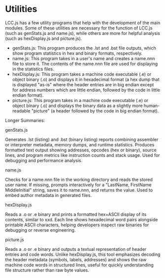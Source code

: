 # Utilities

LCC.js has a few utility programs that help with the development of the main modules. Some of these utilities are necessary for the function of LCC.js (such as genStats.js and name.js), while others are more for helpful analysis (such as hexDisplay.js and picture.js).

- genStats.js: This program produces the .lst and .bst file outputs, which show program statistics in hex and binary formats, respectively.
- name.js: This program takes in a user's name and creates a name.nnn file to store it. The contents of the name.nnn file are used for displaying in the statistics files.
- hexDisplay.js: This program takes a machine code executable (.e) or object binary (.o) and displays it in hexadecimal format (a hex dump that is displayed "as-is" where the header entries are in big endian except for address numbers which are little endian, followed by the code in little endian format).
- picture.js: This program takes in a machine code executable (.e) or object binary (.o) and displays the binary data as a slightly more human-readable "picture" (a header followed by the code in big endian format).

Longer Summaries:

genStats.js

Generates .lst (listing) and .bst (binary listing) reports combining assembler or interpreter metadata, memory dumps, and runtime statistics. Produces formatted text output showing addresses, opcodes (hex or binary), source lines, and program metrics like instruction counts and stack usage. Used for debugging and performance analysis.

name.js

Checks for a name.nnn file in the working directory and reads the stored user name. If missing, prompts interactively for a "LastName, FirstName MiddleInitial" string, saves it to name.nnn, and returns the value. Used to embed author metadata in generated files.

hexDisplay.js

Reads a .o or .e binary and prints a formatted hex+ASCII display of its contents, similar to xxd. Each line shows hexadecimal word pairs alongside printable ASCII characters, helping developers inspect raw binaries for debugging or reverse engineering.

picture.js

Reads a .o or .e binary and outputs a textual representation of header entries and code words. Unlike hexDisplay.js, this tool emphasizes decoding the header metadata (symbols, labels, addresses) and shows the raw machine code words in structured lines, useful for quickly understanding file structure rather than raw byte values.
